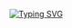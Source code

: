 [![Typing SVG](https://readme-typing-svg.demolab.com?font=Fira+Code&pause=1000&color=4C5BCF&width=435&lines=Yo+I'm+David.+I+code+when+I+feel+like+it)](https://git.io/typing-svg)